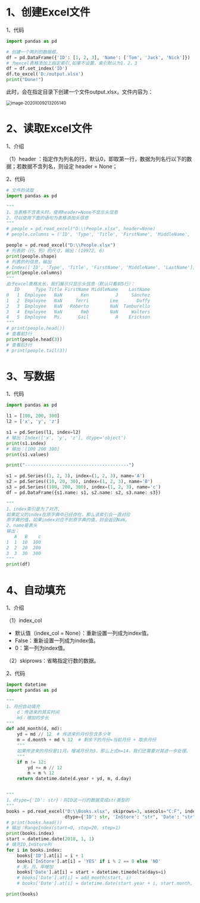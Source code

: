 # 1、创建Excel文件

1、代码

```python
import pandas as pd

# 创建一个两列的数据框，
df = pd.DataFrame({'ID': [1, 2, 3], 'Name': ['Tom', 'Jack', 'Nick']})
# 为excel表格添加上指定索引,如果不设置，索引默认为1，2，3
df = df.set_index('ID')
df.to_excel('D:/output.xlsx')
print("Done!")
```

此时，会在指定目录下创建一个文件output.xlsx，文件内容为：

<img src="https://gitee.com/whlgdxlkl/my-picture-bed/raw/master/uploadPicture/image-20201009213205140.png" alt="image-20201009213205140" style="zoom:80%;" />

# 2、读取Excel文件

1、介绍

（1）header ：指定作为列名的行，默认0，即取第一行，数据为列名行以下的数据；若数据不含列名，则设定 header = None；



2、代码

```python
# 文件的读取
import pandas as pd

"""
1、当表格不含表头时，使用header=None不显示头信息
2、可以使用下面的语句为表格添加头信息
"""
# people = pd.read_excel("D:\\People.xlsx", header=None)
# people.columns = ('ID', 'Type', 'Title', 'FirstName', 'MiddleName', 'LastName')

people = pd.read_excel("D:\\People.xlsx")
# 列表的（行，列）的尺寸，输出：(19972, 6)
print(people.shape)
# 列表的列信息，输出
# Index(['ID', 'Type', 'Title', 'FirstName', 'MiddleName', 'LastName'], dtype='object')
print(people.columns)
"""
由于excel表格太长，我们展示只显示头信息（默认只看前5行）：
   ID      Type Title FirstName MiddleName    LastName
0   1  Employee   NaN       Ken          J     Sánchez
1   2  Employee   NaN     Terri        Lee       Duffy
2   3  Employee   NaN   Roberto        NaN  Tamburello
3   4  Employee   NaN       Rob        NaN     Walters
4   5  Employee   Ms.      Gail          A    Erickson
"""
# print(people.head())
# 查看前3行
print(people.head(3))
# 查看后3行
# print(people.tail(3))
```

# 3、写数据

1、代码

```python
import pandas as pd

l1 = [100, 200, 300]
l2 = ['x', 'y', 'z']

s1 = pd.Series(l1, index=l2)
# 输出：Index(['x', 'y', 'z'], dtype='object')
print(s1.index)
# 输出：[100 200 300]
print(s1.values)

print("---------------------------------------")

s1 = pd.Series((1, 2, 3), index=(1, 2, 3), name='A')
s2 = pd.Series((10, 20, 30), index=(1, 2, 3), name='B')
s3 = pd.Series((100, 200, 300), index=(1, 2, 3), name='c')
df = pd.DataFrame({s1.name: s1, s2.name: s2, s3.name: s3})

"""
1、index索引是为了对齐,
如果定义的index在原字典中已经存在，那么该索引会一直对应
原字典的值，如果index对应不到原字典的值，则会返回NaN。
2、name是表头
输出：
   A   B    c
1  1  10  100
2  2  20  200
3  3  30  300
"""
print(df)
```

# 4、自动填充

1、介绍

（1）index_col

+  默认值（index_col = None）：重新设置一列成为index值。
+ False：重新设置一列成为index值。
+ 0：第一列为index值。

（2）skiprows：省略指定行数的数据。

2、代码

```python
import datetime
import pandas as pd

"""
1、月份自动填充
    d：传进来的其实时间
    md：增加的步长
"""
def add_month(d, md):
    yd = md // 12  # 传进来的月份包含多少年
    m = d.month + md % 12  # 剩余下的月份=当前月份 + 取余月份
    """
    如果传进来的月份是11月，增减月份为3，那么上式m=14，我们还需要对其进一步处理。
    """
    if m != 12:
        yd += m // 12
        m = m % 12
    return datetime.date(d.year + yd, m, d.day)


"""
1、dtype={'ID': str}：将ID这一行的数据变成str类型的
"""
books = pd.read_excel("D:\\Books.xlsx", skiprows=3, usecols="C:F", index_col=None,
                      dtype={'ID': str, 'InStore': "str", 'Date': "str"})
# print(books.head())
# 输出：RangeIndex(start=0, stop=20, step=1)
print(books.index)
start = datetime.date(2018, 1, 1)
# 填充ID,InStore列
for i in books.index:
    books['ID'].at[i] = i + 1
    books['InStore'].at[i] = 'YES' if i % 2 == 0 else 'NO'
    # 天，月，年增加
    books['Date'].at[i] = start + datetime.timedelta(days=i)
    # books['Date'].at[i] = add_month(start, i)
    # books['Date'].at[i] = datetime.date(start.year + i, start.month, start.day)

print(books)
```





